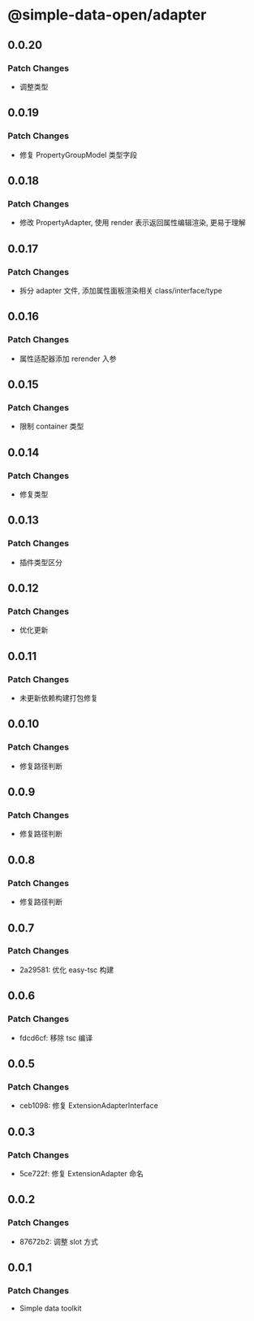 # @simple-data-open/adapter

## 0.0.20

### Patch Changes

- 调整类型

## 0.0.19

### Patch Changes

- 修复 PropertyGroupModel 类型字段

## 0.0.18

### Patch Changes

- 修改 PropertyAdapter, 使用 render 表示返回属性编辑渲染, 更易于理解

## 0.0.17

### Patch Changes

- 拆分 adapter 文件, 添加属性面板渲染相关 class/interface/type

## 0.0.16

### Patch Changes

- 属性适配器添加 rerender 入参

## 0.0.15

### Patch Changes

- 限制 container 类型

## 0.0.14

### Patch Changes

- 修复类型

## 0.0.13

### Patch Changes

- 插件类型区分

## 0.0.12

### Patch Changes

- 优化更新

## 0.0.11

### Patch Changes

- 未更新依赖构建打包修复

## 0.0.10

### Patch Changes

- 修复路径判断

## 0.0.9

### Patch Changes

- 修复路径判断

## 0.0.8

### Patch Changes

- 修复路径判断

## 0.0.7

### Patch Changes

- 2a29581: 优化 easy-tsc 构建

## 0.0.6

### Patch Changes

- fdcd6cf: 移除 tsc 编译

## 0.0.5

### Patch Changes

- ceb1098: 修复 ExtensionAdapterInterface

## 0.0.3

### Patch Changes

- 5ce722f: 修复 ExtensionAdapter 命名

## 0.0.2

### Patch Changes

- 87672b2: 调整 slot 方式

## 0.0.1

### Patch Changes

- Simple data toolkit
